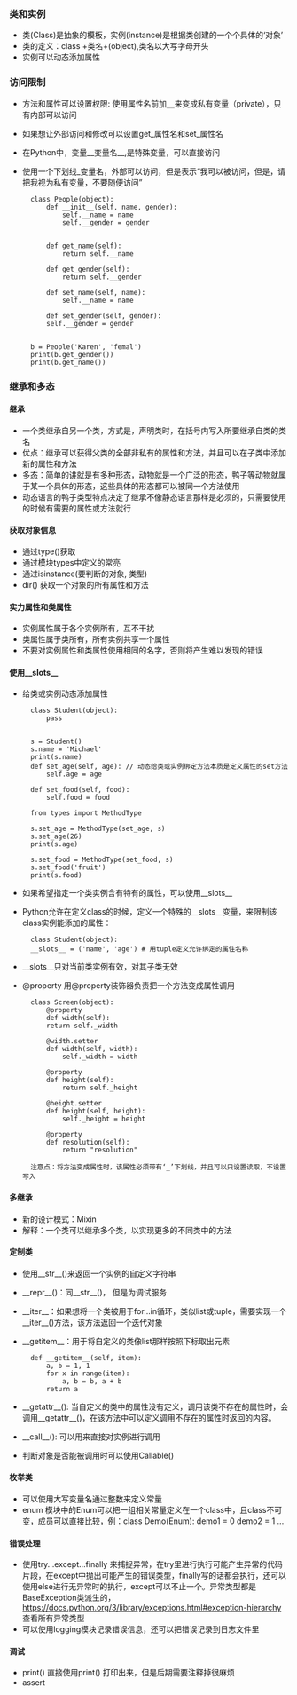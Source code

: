 ### 类和实例
* 类(Class)是抽象的模板，实例(instance)是根据类创建的一个个具体的‘对象’
* 类的定义：class +类名+(object),类名以大写字母开头
* 实例可以动态添加属性


### 访问限制
* 方法和属性可以设置权限: 使用属性名前加`__`来变成私有变量（private），只有内部可以访问
* 如果想让外部访问和修改可以设置get_属性名和set_属性名
* 在Python中，变量__变量名__,是特殊变量，可以直接访问
* 使用一个下划线_变量名，外部可以访问，但是表示“我可以被访问，但是，请把我视为私有变量，不要随便访问”

  
		class People(object):
    		def __init__(self, name, gender):
     			self.__name = name
      			self.__gender = gender
 

   	 		def get_name(self):
        		return self.__name

   	 		def get_gender(self):
        		return self.__gender

    		def set_name(self, name):
        		self.__name = name

    		def set_gender(self, gender):
        	self.__gender = gender


		b = People('Karen', 'femal')  
		print(b.get_gender())  
		print(b.get_name())
		

### 继承和多态
#### 继承
*  一个类继承自另一个类，方式是，声明类时，在括号内写入所要继承自类的类名
* 优点：继承可以获得父类的全部非私有的属性和方法，并且可以在子类中添加新的属性和方法
* 多态：简单的讲就是有多种形态，动物就是一个广泛的形态，鸭子等动物就属于某一个具体的形态，这些具体的形态都可以被同一个方法使用
* 动态语言的鸭子类型特点决定了继承不像静态语言那样是必须的，只需要使用的时候有需要的属性或方法就行

#### 获取对象信息
* 通过type()获取
* 通过模块types中定义的常亮
* 通过isinstance(要判断的对象, 类型)
* dir() 获取一个对象的所有属性和方法

#### 实力属性和类属性
* 实例属性属于各个实例所有，互不干扰
* 类属性属于类所有，所有实例共享一个属性
* 不要对实例属性和类属性使用相同的名字，否则将产生难以发现的错误

#### 使用__slots__
* 给类或实例动态添加属性  

		class Student(object):
    		pass


		s = Student()
		s.name = 'Michael'
		print(s.name)
		def set_age(self, age): // 动态给类或实例绑定方法本质是定义属性的set方法
			self.age = age

		def set_food(self, food):
   		 	self.food = food

		from types import MethodType

		s.set_age = MethodType(set_age, s)
		s.set_age(26)
		print(s.age)

		s.set_food = MethodType(set_food, s)
		s.set_food('fruit')
		print(s.food)

* 如果希望指定一个类实例含有特有的属性，可以使用__slots__
* Python允许在定义class的时候，定义一个特殊的__slots__变量，来限制该class实例能添加的属性：

		class Student(object):
   		__slots__ = ('name', 'age') # 用tuple定义允许绑定的属性名称
   		
* __slots__只对当前类实例有效，对其子类无效
* @property  用@property装饰器负责把一个方法变成属性调用  
	
		class Screen(object):
    		@property
    		def width(self):
       		return self._width

    		@width.setter
    		def width(self, width):
        		self._width = width

    		@property
    		def height(self):
        		return self._height

    		@height.setter
    		def height(self, height):
        		self._height = height

    		@property
    		def resolution(self):
        		return "resolution"
       
    	注意点：将方法变成属性时，该属性必须带有‘_’下划线，并且可以只设置读取，不设置写入
    	
    	
####  多继承
* 新的设计模式：Mixin
* 解释：一个类可以继承多个类，以实现更多的不同类中的方法

#### 定制类
* 使用\_\_str__()来返回一个实例的自定义字符串
* \_\_repr\_\_()：同\_\_str__()， 但是为调试服务
* \_\_iter\_\_：如果想将一个类被用于for...in循环，类似list或tuple，需要实现一个\_\_iter__()方法，该方法返回一个迭代对象
* \_\_getitem__：用于将自定义的类像list那样按照下标取出元素    

		def __getitem__(self, item):
			a, b = 1, 1
			for x in range(item):
				a, b = b, a + b
			return a
			
* \_\_getattr\_\_(): 当自定义的类中的属性没有定义，调用该类不存在的属性时，会调用\_\_getattr__()，在该方法中可以定义调用不存在的属性时返回的内容。
* \_\_call\_\_(): 可以用来直接对实例进行调用
* 判断对象是否能被调用时可以使用Callable()

#### 枚举类
* 可以使用大写变量名通过整数来定义常量
* enum 模块中的Enum可以把一组相关常量定义在一个class中，且class不可变，成员可以直接比较，例：class Demo(Enum): demo1 = 0   demo2 = 1 ...

#### 错误处理
* 使用try...except...finally 来捕捉异常，在try里进行执行可能产生异常的代码片段，在except中抛出可能产生的错误类型，finally写的话都会执行，还可以使用else进行无异常时的执行，except可以不止一个。异常类型都是BaseException类派生的，https://docs.python.org/3/library/exceptions.html#exception-hierarchy 查看所有异常类型
* 可以使用logging模块记录错误信息，还可以把错误记录到日志文件里

#### 调试
* print() 直接使用print() 打印出来，但是后期需要注释掉很麻烦
* assert 

    
 